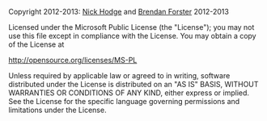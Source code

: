 Copyright 2012-2013: 
[Nick Hodge](https://github.com/nickhodge/) and [Brendan Forster](https://github.com/shiftkey/) 2012-2013

Licensed under the Microsoft Public License (the "License"); you may not use this file except in compliance with the License. You may obtain a copy of the License at

http://opensource.org/licenses/MS-PL

Unless required by applicable law or agreed to in writing, software distributed under the License is distributed on an "AS IS" BASIS, WITHOUT WARRANTIES OR CONDITIONS OF ANY KIND, either express or implied. See the License for the specific language governing permissions and limitations under the License.
